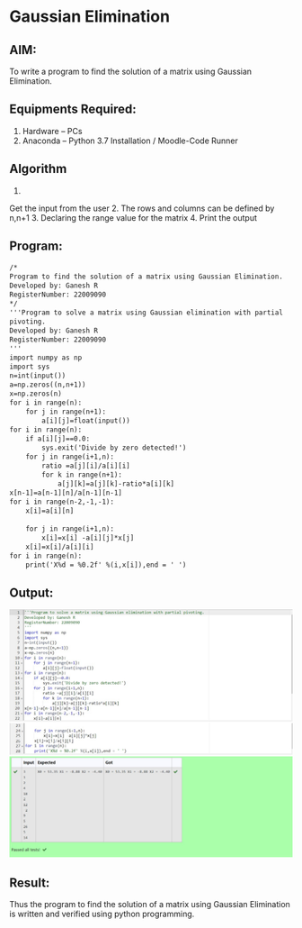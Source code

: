 # Gaussian Elimination

## AIM:
To write a program to find the solution of a matrix using Gaussian Elimination.

## Equipments Required:
1. Hardware – PCs
2. Anaconda – Python 3.7 Installation / Moodle-Code Runner

## Algorithm
1. 
Get the input from the user
2. 
The rows and columns can be defined by n,n+1
3. 
Declaring the range value for the matrix
4. 
Print the output

## Program:
```
/*
Program to find the solution of a matrix using Gaussian Elimination.
Developed by: Ganesh R
RegisterNumber: 22009090
*/
'''Program to solve a matrix using Gaussian elimination with partial pivoting.
Developed by: Ganesh R
RegisterNumber: 22009090
'''
import numpy as np
import sys 
n=int(input())
a=np.zeros((n,n+1))
x=np.zeros(n)
for i in range(n):
    for j in range(n+1):
        a[i][j]=float(input())
for i in range(n):
    if a[i][j]==0.0:
        sys.exit('Divide by zero detected!')
    for j in range(i+1,n):
        ratio =a[j][i]/a[i][i]
        for k in range(n+1):
            a[j][k]=a[j][k]-ratio*a[i][k]
x[n-1]=a[n-1][n]/a[n-1][n-1]
for i in range(n-2,-1,-1):
    x[i]=a[i][n]
    
    for j in range(i+1,n):
        x[i]=x[i] -a[i][j]*x[j]
    x[i]=x[i]/a[i][i]
for i in range(n):
    print('X%d = %0.2f' %(i,x[i]),end = ' ')
```

## Output:
![gaussian elimination](./Web%20capture_18-1-2023_151445_lms.ai.saveetha.ac.in.jpeg)
![output](./Web%20capture_18-1-2023_151532_lms.ai.saveetha.ac.in.jpeg)
![output](./Web%20capture_18-1-2023_151551_lms.ai.saveetha.ac.in.jpeg)


## Result:
Thus the program to find the solution of a matrix using Gaussian Elimination is written and verified using python programming.


